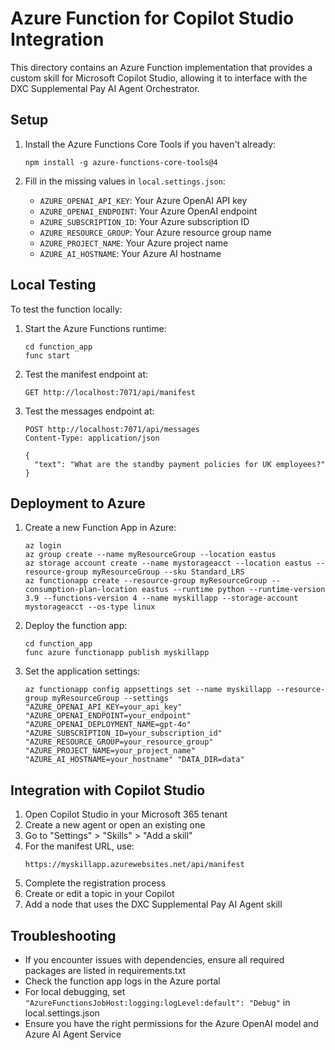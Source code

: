 # Azure Function for Copilot Studio Integration

This directory contains an Azure Function implementation that provides a custom skill for Microsoft Copilot Studio, allowing it to interface with the DXC Supplemental Pay AI Agent Orchestrator.

## Setup

1. Install the Azure Functions Core Tools if you haven't already:
   ```
   npm install -g azure-functions-core-tools@4
   ```

2. Fill in the missing values in `local.settings.json`:
   - `AZURE_OPENAI_API_KEY`: Your Azure OpenAI API key
   - `AZURE_OPENAI_ENDPOINT`: Your Azure OpenAI endpoint
   - `AZURE_SUBSCRIPTION_ID`: Your Azure subscription ID
   - `AZURE_RESOURCE_GROUP`: Your Azure resource group name
   - `AZURE_PROJECT_NAME`: Your Azure project name
   - `AZURE_AI_HOSTNAME`: Your Azure AI hostname

## Local Testing

To test the function locally:

1. Start the Azure Functions runtime:
   ```
   cd function_app
   func start
   ```

2. Test the manifest endpoint at:
   ```
   GET http://localhost:7071/api/manifest
   ```

3. Test the messages endpoint at:
   ```
   POST http://localhost:7071/api/messages
   Content-Type: application/json

   {
     "text": "What are the standby payment policies for UK employees?"
   }
   ```

## Deployment to Azure

1. Create a new Function App in Azure:
   ```
   az login
   az group create --name myResourceGroup --location eastus
   az storage account create --name mystorageacct --location eastus --resource-group myResourceGroup --sku Standard_LRS
   az functionapp create --resource-group myResourceGroup --consumption-plan-location eastus --runtime python --runtime-version 3.9 --functions-version 4 --name myskillapp --storage-account mystorageacct --os-type linux
   ```

2. Deploy the function app:
   ```
   cd function_app
   func azure functionapp publish myskillapp
   ```

3. Set the application settings:
   ```
   az functionapp config appsettings set --name myskillapp --resource-group myResourceGroup --settings "AZURE_OPENAI_API_KEY=your_api_key" "AZURE_OPENAI_ENDPOINT=your_endpoint" "AZURE_OPENAI_DEPLOYMENT_NAME=gpt-4o" "AZURE_SUBSCRIPTION_ID=your_subscription_id" "AZURE_RESOURCE_GROUP=your_resource_group" "AZURE_PROJECT_NAME=your_project_name" "AZURE_AI_HOSTNAME=your_hostname" "DATA_DIR=data"
   ```

## Integration with Copilot Studio

1. Open Copilot Studio in your Microsoft 365 tenant
2. Create a new agent or open an existing one
3. Go to "Settings" > "Skills" > "Add a skill"
4. For the manifest URL, use:
   ```
   https://myskillapp.azurewebsites.net/api/manifest
   ```
5. Complete the registration process
6. Create or edit a topic in your Copilot
7. Add a node that uses the DXC Supplemental Pay AI Agent skill

## Troubleshooting

- If you encounter issues with dependencies, ensure all required packages are listed in requirements.txt
- Check the function app logs in the Azure portal
- For local debugging, set `"AzureFunctionsJobHost:logging:logLevel:default": "Debug"` in local.settings.json
- Ensure you have the right permissions for the Azure OpenAI model and Azure AI Agent Service 